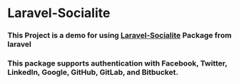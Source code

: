 # Laravel-Socialite
### This Project is a demo for using [Laravel-Socialite](https://laravel.com/docs/8.x/socialite#authentication-and-storage) Package from laravel
### This package supports authentication with Facebook, Twitter, LinkedIn, Google, GitHub, GitLab, and Bitbucket.


